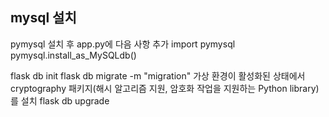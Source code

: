 ## mysql 설치
pymysql 설치 후 app.py에 다음 사항 추가
import pymysql
pymysql.install_as_MySQLdb()

flask db init
flask db migrate -m "migration"
가상 환경이 활성화된 상태에서 cryptography 패키지(해시 알고리즘 지원, 암호화 작업을 지원하는 Python library)를 설치
flask db upgrade